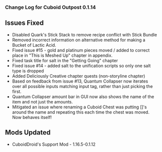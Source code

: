 ### Change Log for Cuboid Outpost 0.1.14

## Issues Fixed

- Disabled Quark's Stick Stack to remove recipe conflict with Stick Bundle
- Removed incorrect information on alternative method for making a Bucket of Lactic Acid.
- Fixed issue #15 - gold and platinum pieces moved / added to correct place in "This is Meshed Up" chapter in appendix.
- Fixed task title for salt in the "Getting Going" chapter
- Fixed issue #14 - added salt to the unification scripts so only one salt type is dropped
- Added Deliciously Creative chapter quests (non-storyline chapter)
- Based on feedback from issue #13, Quantum Collapser now iterates over all possible inputs matching input tag, rather than just picking the first.
- Quantum Collapser amount bar in GUI now also shows the name of the item and not just the amounts.
- Mitigated an issue where renaming a Cuboid Chest was putting []'s around the name and repeating this each time the chest was moved. Now behaves itself!

## Mods Updated

- CuboidDroid's Support Mod - 1.16.5-0.1.12
